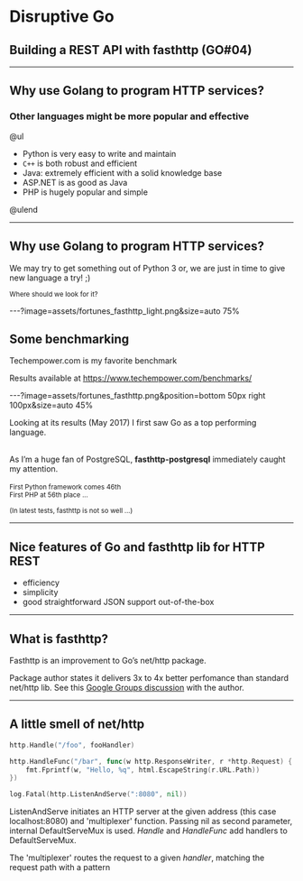 # Disruptive Go

## Building a REST API with fasthttp (GO#04)

---

## Why use Golang to program HTTP services?

### Other languages might be more popular and effective

@ul

- Python is very easy to write and maintain
- <code>C++</code> is both robust and efficient
- Java: extremely efficient with a solid knowledge base
- ASP.NET is as good as Java
- PHP is hugely popular and simple

@ulend

---

## Why use Golang to program HTTP services?

We may try to get something out of Python 3 or, we are just in time to give new language a try! ;)

<small>Where should we look for it?</small>

---?image=assets/fortunes_fasthttp_light.png&size=auto 75%

## Some benchmarking

Techempower.com is my favorite benchmark

Results available at
https://www.techempower.com/benchmarks/

---?image=assets/fortunes_fasthttp.png&position=bottom 50px right 100px&size=auto 45%

Looking at its results (May 2017) I first saw Go as a top performing language.<br><br>

As I’m a huge fan of PostgreSQL, <b>fasthttp-postgresql</b> immediately caught my attention.<br>
<br>
<small>First Python framework comes 46th</small><br>
<small>First PHP at 56th place ... </small><br>

<small>(In latest tests, fasthttp is not so well ...)</small>

---

## Nice features of Go and fasthttp lib for HTTP REST

- efficiency
- simplicity
- good straightforward JSON support out-of-the-box

---

## What is fasthttp?

Fasthttp is an improvement to Go’s net/http package.

Package author states it delivers 3x to 4x better perfomance than standard net/http lib.
See this [Google Groups discussion](https://groups.google.com/forum/m/#!topic/golang-nuts/OaQu4QezAr0/discussion) with the author.

---
## A little smell of **net/http**

```go
http.Handle("/foo", fooHandler)

http.HandleFunc("/bar", func(w http.ResponseWriter, r *http.Request) {
	fmt.Fprintf(w, "Hello, %q", html.EscapeString(r.URL.Path))
})

log.Fatal(http.ListenAndServe(":8080", nil))
```
ListenAndServe initiates an HTTP server at the given address (this case localhost:8080) and 'multiplexer' function. Passing nil as second parameter, internal DefaultServeMux is used. *Handle* and *HandleFunc* add handlers to DefaultServeMux.

The 'multiplexer' routes the request to a given *handler*, matching the request path with a pattern
